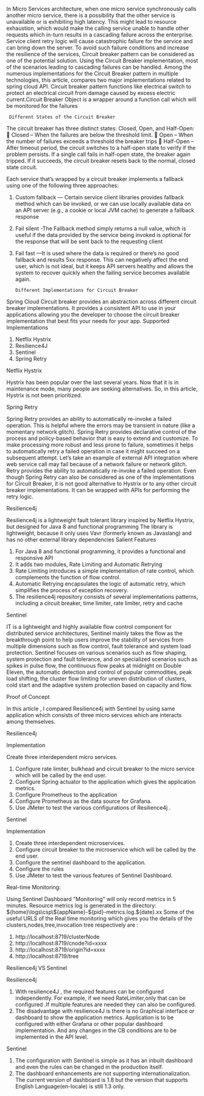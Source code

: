 In Micro Services architecture, when one micro service synchronously calls another micro service, there is a possibility that the other service is unavailable or is exhibiting high latency. This might lead to resource exhaustion, which would make the calling service unable to handle other requests which in-turn results in a cascading failure across the enterprise. Service client retry logic will cause catastrophic failure for the service and can bring down the server. To avoid such failure conditions and increase the resilience of the services, Circuit breaker pattern can be considered as one of the potential solution. Using the Circuit Breaker implementation, most of the scenarios leading to cascading failures can be handled. Among the numerous implementations for the Circuit Breaker pattern in multiple technologies, this article, compares two major implementations related to spring cloud API.
Circuit breaker pattern functions like electrical switch to protect an electrical circuit from damage     caused by excess electric current.Circuit Breaker Object is a wrapper around a function call which will be monitored for the failures 

     Different States of the Circuit Breaker
The circuit breaker has three distinct states: Closed, Open, and Half-Open:
	Closed – When the failures are below the threshold limit.
	Open – When the number of failures exceeds a threshold the breaker trips
	Half-Open – After timeout period, the circuit switches to a half-open state to verify if the problem persists. If a single call fails in half-open state, the breaker again tripped. If it succeeds, the circuit breaker resets back to the normal, closed state circuit. 


 
Each service that’s wrapped by a circuit breaker implements a fallback using one of the following three approaches:
1.	Custom fallback — Certain service client libraries provides fallback method which can be invoked, or we can use locally available data on an API server (e.g., a cookie or local JVM cache) to generate a fallback response
2.	Fail silent -The Fallback method simply returns a null value, which is useful if the data provided by the service being invoked is optional for the response that will be sent back to the requesting client
3.	Fail fast —It is used where the data is required or there’s no good fallback and results 5xx response. This can negatively affect the end user, which is not ideal, but it keeps API servers healthy and allows the system to recover quickly when the failing service becomes available again.

        Different Implementations for Circuit Breaker
Spring Cloud Circuit breaker provides an abstraction across different circuit breaker implementations. It provides a consistent API to use in your applications allowing you the developer to choose the circuit breaker implementation that best fits your needs for your app.
Supported Implementations
1.  Netflix Hystrix
2.  Resilience4J
3. 	Sentinel
4.	Spring Retry

Netflix Hystrix

Hystrix has been popular over the last several years. Now that it is in maintenance mode, many people are seeking alternatives. So, in this article, Hystrix is not been prioritized.

Spring Retry

Spring Retry provides an ability to automatically re-invoke a failed operation. This is helpful where the errors may be transient in nature (like a momentary network glitch). Spring Retry provides declarative control of the process and policy-based behavior that is easy to extend and customize.
To make processing more robust and less prone to failure, sometimes it helps to automatically retry a failed operation in case it might succeed on a subsequent attempt. Let’s take an example of external API integration where web service call may fail because of a network failure or network glitch. Retry provides the ability to automatically re-invoke a failed operation. 
Even though Spring Retry can also be considered as one of the implementations for Circuit Breaker, it is not good alternative to Hystrix or to any other circuit breaker implementations. It can be wrapped with APIs for performing the retry logic.

Resilience4j

Resilience4j is a lightweight fault tolerant library inspired by Netflix Hystrix, but designed for Java 8 and functional programming
The library is lightweight, because it only uses Vavr (formerly known as Javaslang) and has no other external library dependencies
Salient Features
1.	For Java 8 and functional programming, it provides a functional and responsive API	
2.	It adds two modules, Rate Limiting and Automatic Retrying
3.	 Rate Limiting introduces a simple implementation of rate control, which complements the function of flow control.
4.	 Automatic Retrying encapsulates the logic of automatic retry, which simplifies the process of exception recovery.
5.	The resilience4j repository consists of several implementations patterns, including a circuit breaker, time limiter, rate limiter, retry and cache

Sentinel

IT is a lightweight and highly available flow control component for distributed service architectures, 
Sentinel mainly takes the flow as the breakthrough point to help users improve the stability of services from multiple dimensions such as flow control, fault tolerance and system load protection.
Sentinel focuses on various scenarios such as flow shaping, system protection and fault tolerance, and on specialized scenarios such as spikes in pulse flow, the continuous flow peaks at midnight on Double Eleven, the automatic detection and control of popular commodities, peak load shifting, the cluster flow limiting for uneven distribution of clusters, cold start and the adaptive system protection based on capacity and flow.

Proof of Concept

In this article , I compared Resilience4j with Sentinel by using same application which consists of three micro services which are interacts among themselves.

Resilience4j

Implementation

Create three interdependent micro services.
1.  Configure rate limiter, bulkhead and circuit breaker to the micro service which will be called by the end user.
2. 	Configure Spring actuator to the application which gives the application metrics.
3.	Configure Prometheus to the application 
4.	Configure Prometheus as the data source for Grafana.
5.  Use JMeter to test the various configurations of Resilience4j  .


Sentinel
 
Implementation

1.  Create three interdependent microservices.
2.  Configure circuit breaker to the microservice which will be called by the end user.
3.  Configure the sentinel dashboard to the application.
4.	Configure the rules
5.	Use JMeter to test the various features of Sentinel Dashboard.



Real-time Monitoring:

Using Sentinel Dashboard "Monitoring" will only record metrics in 5 minutes. 
Resource metrics log is generated in the directory: ${home}\logs\csp\${appName}-${pid}-metrics.log.${date}.xx
Some of the useful URLS of the Real time monitoring which gives you the details of the clusters,nodes,tree,invocation tree respectively   are :
1. http://localhost:8719/clusterNode   
2. http://localhost:8719/cnode?id=xxxx
3. http://localhost:8719/origin?id=xxxx
4. http://localhost:8719/tree


Resilience4j VS Sentinel

Resilience4j

1.	With resilience4J , the required features can be configured independently. For example, if we need RateLimiter,only that can be configured .If multiple features are needed they can also be configured.
2.	The disadvantage with resilience4J is there is no Graphical interface or dashboard to show the application metrics. Application is  to be configured with either Grafana or other popular dashboard implementation. And any changes in the CB conditions are to be implemented in the API level.
 
 Sentinel
 
1.	The configuration with Sentinel is simple as it has an inbuilt dashboard and even the rules can be changed in the production itself.
2. The dashboard enhancements are not supporting internationalization. The current version of dashboard is 1.8 but the version that supports English Language(en-locale) is still 1.3 only.

 

